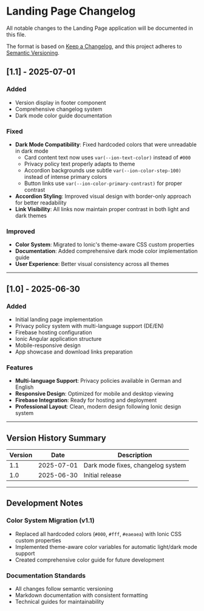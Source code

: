 # Landing Page Changelog

All notable changes to the Landing Page application will be documented in this file.

The format is based on [Keep a Changelog](https://keepachangelog.com/en/1.0.0/),
and this project adheres to [Semantic Versioning](https://semver.org/spec/v2.0.0.html).

## [1.1] - 2025-07-01

### Added

- Version display in footer component
- Comprehensive changelog system
- Dark mode color guide documentation

### Fixed

- **Dark Mode Compatibility**: Fixed hardcoded colors that were unreadable in dark mode
  - Card content text now uses `var(--ion-text-color)` instead of `#000`
  - Privacy policy text properly adapts to theme
  - Accordion backgrounds use subtle `var(--ion-color-step-100)` instead of intense primary colors
  - Button links use `var(--ion-color-primary-contrast)` for proper contrast
- **Accordion Styling**: Improved visual design with border-only approach for better readability
- **Link Visibility**: All links now maintain proper contrast in both light and dark themes

### Improved

- **Color System**: Migrated to Ionic's theme-aware CSS custom properties
- **Documentation**: Added comprehensive dark mode color implementation guide
- **User Experience**: Better visual consistency across all themes

---

## [1.0] - 2025-06-30

### Added

- Initial landing page implementation
- Privacy policy system with multi-language support (DE/EN)
- Firebase hosting configuration
- Ionic Angular application structure
- Mobile-responsive design
- App showcase and download links preparation

### Features

- **Multi-language Support**: Privacy policies available in German and English
- **Responsive Design**: Optimized for mobile and desktop viewing
- **Firebase Integration**: Ready for hosting and deployment
- **Professional Layout**: Clean, modern design following Ionic design system

---

## Version History Summary

| Version | Date       | Description                       |
| ------- | ---------- | --------------------------------- |
| 1.1     | 2025-07-01 | Dark mode fixes, changelog system |
| 1.0     | 2025-06-30 | Initial release                   |

---

## Development Notes

### Color System Migration (v1.1)

- Replaced all hardcoded colors (`#000`, `#fff`, `#eaeaea`) with Ionic CSS custom properties
- Implemented theme-aware color variables for automatic light/dark mode support
- Created comprehensive color guide for future development

### Documentation Standards

- All changes follow semantic versioning
- Markdown documentation with consistent formatting
- Technical guides for maintainability
